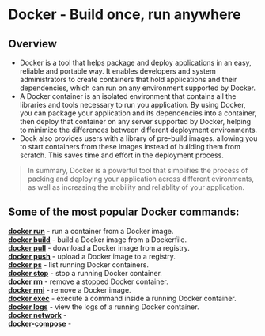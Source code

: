 # Docker - Build once, run anywhere

## Overview

- Docker is a tool that helps package and deploy applications in an easy, reliable and portable way. It enables developers and system administrators to create containers that hold applications and their dependencies, which can run on any environment supported by Docker.
- A Docker container is an isolated environment that contains all the libraries and tools necessary to run you application. By using Docker, you can package your application and its dependencies into a container, then deploy that container on any server supported by Docker, helping to minimize the differences between different deployment environments.
- Dock also provides users with a library of pre-build images. allowing you to start containers from these images instead of building them from scratch. This saves time and effort in the deployment process.

> In summary, Docker is a powerful tool that simplifies the process of packing and deploying your application across different evironments, as well as increasing the mobility and reliablity of your application.

## Some of the most popular Docker commands:

**[docker run](https://github.com/shounoop/docker/tree/main/commands/docker-run)** - run a container from a Docker image.\
**[docker build](https://github.com/shounoop/docker/tree/main/commands/docker-build)** - build a Docker image from a Dockerfile.\
**[docker pull](https://github.com/shounoop/docker/tree/main/commands/docker-pull)** - download a Docker image from a registry.\
**[docker push](https://github.com/shounoop/docker/tree/main/commands/docker-push)** - upload a Docker image to a registry.\
**[docker ps](https://github.com/shounoop/docker/tree/main/commands/docker-ps)** - list running Docker containers.\
**[docker stop](https://github.com/shounoop/docker/tree/main/commands/docker-stop)** - stop a running Docker container.\
**[docker rm](https://github.com/shounoop/docker/tree/main/commands/docker-rm)** - remove a stopped Docker container.\
**[docker rmi](https://github.com/shounoop/docker/tree/main/commands/docker-rmi)** - remove a Docker image.\
**[docker exec](https://github.com/shounoop/docker/tree/main/commands/docker-exec)** - execute a command inside a running Docker container.\
**[docker logs](https://github.com/shounoop/docker/tree/main/commands/docker-logs)** - view the logs of a running Docker container.\
**[docker network](https://github.com/shounoop/docker/tree/main/commands/docker-network)** - \
**[docker-compose](https://github.com/shounoop/docker/tree/main/commands/docker-compose)** -
